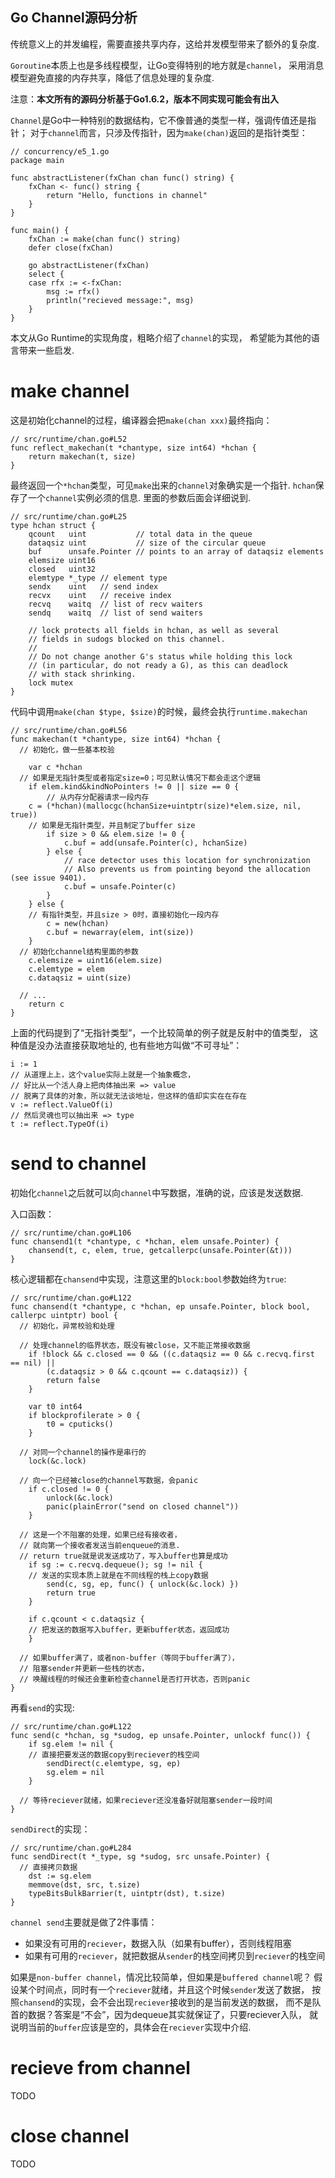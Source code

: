 Go Channel源码分析
---------------------

传统意义上的并发编程，需要直接共享内存，这给并发模型带来了额外的复杂度.

`Goroutine`本质上也是多线程模型，让Go变得特别的地方就是`channel`，
采用消息模型避免直接的内存共享，降低了信息处理的复杂度.

注意：**本文所有的源码分析基于Go1.6.2，版本不同实现可能会有出入**

`Channel`是Go中一种特别的数据结构，它不像普通的类型一样，强调传值还是指针；
对于`channel`而言，只涉及传指针，因为`make(chan)`返回的是指针类型：

```
// concurrency/e5_1.go
package main

func abstractListener(fxChan chan func() string) {
	fxChan <- func() string {
		return "Hello, functions in channel"
	}
}

func main() {
	fxChan := make(chan func() string)
	defer close(fxChan)

	go abstractListener(fxChan)
	select {
	case rfx := <-fxChan:
		msg := rfx()
		println("recieved message:", msg)
	}
}
```

本文从Go Runtime的实现角度，粗略介绍了`channel`的实现，
希望能为其他的语言带来一些启发.

# make channel

这是初始化channel的过程，编译器会把`make(chan xxx)`最终指向：

```
// src/runtime/chan.go#L52
func reflect_makechan(t *chantype, size int64) *hchan {
	return makechan(t, size)
}
```

最终返回一个`*hchan`类型，可见`make`出来的`channel`对象确实是一个指针.
`hchan`保存了一个`channel`实例必须的信息. 里面的参数后面会详细说到.

```
// src/runtime/chan.go#L25
type hchan struct {
	qcount   uint           // total data in the queue
	dataqsiz uint           // size of the circular queue
	buf      unsafe.Pointer // points to an array of dataqsiz elements
	elemsize uint16
	closed   uint32
	elemtype *_type // element type
	sendx    uint   // send index
	recvx    uint   // receive index
	recvq    waitq  // list of recv waiters
	sendq    waitq  // list of send waiters

	// lock protects all fields in hchan, as well as several
	// fields in sudogs blocked on this channel.
	//
	// Do not change another G's status while holding this lock
	// (in particular, do not ready a G), as this can deadlock
	// with stack shrinking.
	lock mutex
}
```

代码中调用`make(chan $type, $size)`的时候，最终会执行`runtime.makechan`

```
// src/runtime/chan.go#L56
func makechan(t *chantype, size int64) *hchan {
  // 初始化，做一些基本校验

	var c *hchan
  // 如果是无指针类型或者指定size=0；可见默认情况下都会走这个逻辑
	if elem.kind&kindNoPointers != 0 || size == 0 {
		// 从内存分配器请求一段内存
    c = (*hchan)(mallocgc(hchanSize+uintptr(size)*elem.size, nil, true))
    // 如果是无指针类型，并且制定了buffer size
		if size > 0 && elem.size != 0 {
			c.buf = add(unsafe.Pointer(c), hchanSize)
		} else {
			// race detector uses this location for synchronization
			// Also prevents us from pointing beyond the allocation (see issue 9401).
			c.buf = unsafe.Pointer(c)
		}
	} else {
    // 有指针类型，并且size > 0时，直接初始化一段内存
		c = new(hchan)
		c.buf = newarray(elem, int(size))
	}
  // 初始化channel结构里面的参数
	c.elemsize = uint16(elem.size)
	c.elemtype = elem
	c.dataqsiz = uint(size)

  // ...
	return c
}
```

上面的代码提到了“无指针类型”，一个比较简单的例子就是反射中的值类型，
这种值是没办法直接获取地址的, 也有些地方叫做“不可寻址”：

```
i := 1
// 从道理上上，这个value实际上就是一个抽象概念，
// 好比从一个活人身上把肉体抽出来 => value
// 脱离了具体的对象，所以就无法谈地址，但这样的值却实实在在存在
v := reflect.ValueOf(i)
// 然后灵魂也可以抽出来 => type
t := reflect.TypeOf(i)
```

# send to channel

初始化`channel`之后就可以向`channel`中写数据，准确的说，应该是发送数据.

入口函数：

```
// src/runtime/chan.go#L106
func chansend1(t *chantype, c *hchan, elem unsafe.Pointer) {
	chansend(t, c, elem, true, getcallerpc(unsafe.Pointer(&t)))
}
```

核心逻辑都在`chansend`中实现，注意这里的`block:bool`参数始终为`true`:

```
// src/runtime/chan.go#L122
func chansend(t *chantype, c *hchan, ep unsafe.Pointer, block bool, callerpc uintptr) bool {
  // 初始化，异常校验和处理

  // 处理channel的临界状态，既没有被close，又不能正常接收数据
	if !block && c.closed == 0 && ((c.dataqsiz == 0 && c.recvq.first == nil) ||
		(c.dataqsiz > 0 && c.qcount == c.dataqsiz)) {
		return false
	}

	var t0 int64
	if blockprofilerate > 0 {
		t0 = cputicks()
	}

  // 对同一个channel的操作是串行的
	lock(&c.lock)

  // 向一个已经被close的channel写数据，会panic
	if c.closed != 0 {
		unlock(&c.lock)
		panic(plainError("send on closed channel"))
	}

  // 这是一个不阻塞的处理，如果已经有接收者，
  // 就向第一个接收者发送当前enqueue的消息.
  // return true就是说发送成功了，写入buffer也算是成功
	if sg := c.recvq.dequeue(); sg != nil {
    // 发送的实现本质上就是在不同线程的栈上copy数据
		send(c, sg, ep, func() { unlock(&c.lock) })
		return true
	}

	if c.qcount < c.dataqsiz {
    // 把发送的数据写入buffer，更新buffer状态，返回成功
	}

  // 如果buffer满了，或者non-buffer（等同于buffer满了），
  // 阻塞sender并更新一些栈的状态，
  // 唤醒线程的时候还会重新检查channel是否打开状态，否则panic
}
```

再看`send`的实现:

```
// src/runtime/chan.go#L122
func send(c *hchan, sg *sudog, ep unsafe.Pointer, unlockf func()) {
	if sg.elem != nil {
    // 直接把要发送的数据copy到reciever的栈空间
		sendDirect(c.elemtype, sg, ep)
		sg.elem = nil
	}

  // 等待reciever就绪，如果reciever还没准备好就阻塞sender一段时间
}
```

`sendDirect`的实现：

```
// src/runtime/chan.go#L284
func sendDirect(t *_type, sg *sudog, src unsafe.Pointer) {
  // 直接拷贝数据
	dst := sg.elem
	memmove(dst, src, t.size)
	typeBitsBulkBarrier(t, uintptr(dst), t.size)
}
```

`channel send`主要就是做了2件事情：

* 如果没有可用的`reciever`，数据入队（如果有buffer），否则线程阻塞
* 如果有可用的`reciever`，就把数据从`sender`的栈空间拷贝到`reciever`的栈空间

如果是`non-buffer channel`，情况比较简单，但如果是`buffered channel`呢？
假设某个时间点，同时有一个`reciever`就绪，并且这个时候`sender`发送了数据，
按照`chansend`的实现，会不会出现`reciever`接收到的是当前发送的数据，
而不是队首的数据？答案是“不会”，因为dequeue其实就保证了，只要reciever入队，
就说明当前的`buffer`应该是空的，具体会在`reciever`实现中介绍.

# recieve from channel

TODO

# close channel

TODO
